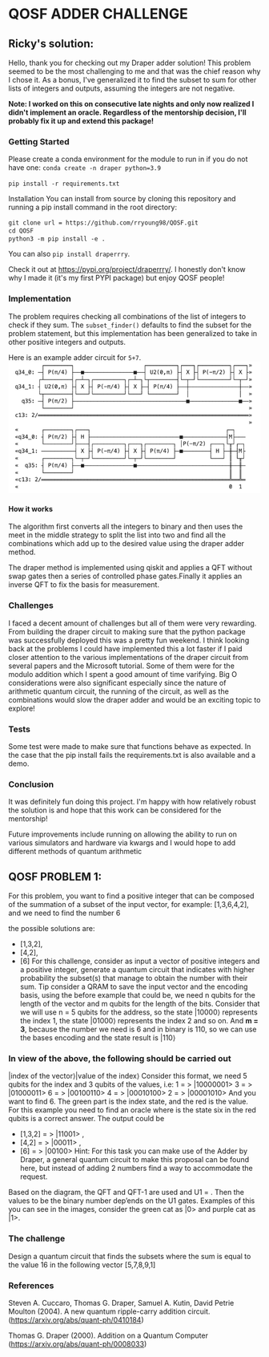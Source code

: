 # QOSF ADDER CHALLENGE

## Ricky's solution:

Hello, thank you for checking out my Draper adder solution! This problem seemed
to be the most challenging to me and that was the chief reason why I chose it. As
a bonus, I've generalized it to find the subset to sum for other lists of
integers and outputs, assuming the integers are not negative.

**Note: I worked on this on consecutive late nights and only now realized I didn't implement an oracle. Regardless of the mentorship decision, I'll probably fix it up and extend this package!** 

### Getting Started

Please create a conda environment for the module to run in if you do not have
one: `conda create -n draper python=3.9`

`pip install -r requirements.txt`

Installation You can install from source by cloning this repository and running
a pip install command in the root directory:

```
git clone url = https://github.com/rryoung98/QOSF.git
cd QOSF
python3 -m pip install -e .
```

You can also `pip install draperrry`. 

Check it out at https://pypi.org/project/draperrry/. 
I honestly don't know why I made it (it's my first PYPI package) but enjoy QOSF
people!

### Implementation

The problem requires checking all combinations of the list of integers to check
if they sum. The `subset_finder()` defaults to find the subset for the problem
statement, but this implementation has been generalized to take in other
positive integers and outputs.

Here is an example adder circuit for `5+7`. ![circuit](./assets/circuit.png)

#### How it works

The algorithm first converts all the integers to binary and then uses the meet
in the middle strategy to split the list into two and find all the combinations
which add up to the desired value using the draper adder method.

The draper method is implemented using qiskit and applies a QFT without swap
gates then a series of controlled phase gates.Finally it applies an inverse QFT to fix the basis for measurement.

### Challenges

I faced a decent amount of challenges but all of them were very rewarding. From
building the draper circuit to making sure that the python package was
successfully deployed this was a pretty fun weekend. I think looking back at the
problems I could have implemented this a lot faster if I paid closer attention
to the various implementations of the draper circuit from several papers and the
Microsoft tutorial. Some of them were for the modulo addition which I spent a
good amount of time varifying. Big O considerations were also significant
especially since the nature of arithmetic quantum circuit, the running of the
circuit, as well as the combinations would slow the draper adder and would be an
exciting topic to explore!

### Tests

Some test were made to make sure that functions behave as expected. In the case
that the pip install fails the requirements.txt is also available and a demo.

### Conclusion

It was definitely fun doing this project. I'm happy with how relatively robust
the solution is and hope that this work can be considered for the mentorship!

Future improvements include running on allowing the ability to run on various
simulators and hardware via kwargs and I would hope to add different methods of
quantum arithmetic

## QOSF PROBLEM 1:

For this problem, you want to find a positive integer that can be composed of
the summation of a subset of the input vector, for example: [1,3,6,4,2], and we
need to find the number 6

the possible solutions are:

- [1,3,2],
- [4,2],
- [6] For this challenge, consider as input a vector of positive integers and a
  positive integer, generate a quantum circuit that indicates with higher
  probability the subset(s) that manage to obtain the number with their sum. Tip
  consider a QRAM to save the input vector and the encoding basis, using the
  before example that could be, we need n qubits for the length of the vector
  and m qubits for the length of the bits. Consider that we will use n = 5
  qubits for the address, so the state |10000⟩ represents the index 1, the state
  |01000⟩ represents the index 2 and so on. And **m = 3**, because the number we
  need is 6 and in binary is 110, so we can use the bases encoding and the state
  result is |110⟩

### In view of the above, the following should be carried out

|index of the vector⟩|value of the index⟩ Consider this format, we need 5 qubits
for the index and 3 qubits of the values, i.e: 1 = > |10000001> 3 = > |01000011>
6 = > |00100110> 4 = > |00010100> 2 = > |00001010> And you want to find 6. The
green part is the index state, and the red is the value. For this example you
need to find an oracle where is the state six in the red qubits is a correct
answer. The output could be

- [1,3,2] = > |11001> ,
- [4,2] = > |00011> ,
- [6] = > |00100> Hint: For this task you can make use of the Adder by Draper, a
  general quantum circuit to make this proposal can be found here, but instead
  of adding 2 numbers find a way to accommodate the request.

Based on the diagram, the QFT and QFT-1 are used and U1 = . Then the values to
be the binary number dep’ends on the U1 gates. Examples of this you can see in
the images, consider the green cat as |0> and purple cat as |1>.

### The challenge

Design a quantum circuit that finds the subsets where the sum is equal to the
value 16 in the following vector [5,7,8,9,1]

### References

Steven A. Cuccaro, Thomas G. Draper, Samuel A. Kutin, David Petrie Moulton
(2004). A new quantum ripple-carry addition circuit.
(https://arxiv.org/abs/quant-ph/0410184)

Thomas G. Draper (2000). Addition on a Quantum Computer
(https://arxiv.org/abs/quant-ph/0008033)
